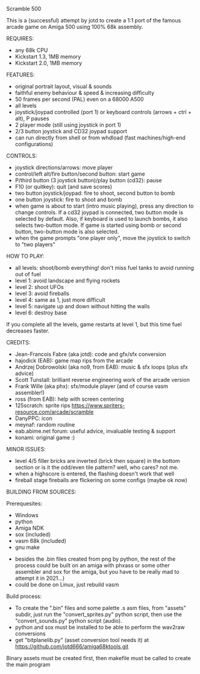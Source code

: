 Scramble 500

This is a (successful) attempt by jotd to create a 1:1 port of the famous arcade game on Amiga 500 using 100% 68k assembly.

REQUIRES:

- any 68k CPU
- Kickstart 1.3, 1MB memory
- Kickstart 2.0, 1MB memory

FEATURES:

- original portrait layout, visual & sounds
- faithful enemy behaviour & speed & increasing difficulty
- 50 frames per second (PAL) even on a 68000 A500
- all levels
- joystick/joypad controlled (port 1) or keyboard controls (arrows + ctrl + alt), P pauses
- 2 player mode (still using joystick in port 1)
- 2/3 button joystick and CD32 joypad support
- can run directly from shell or from whdload (fast machines/high-end configurations)

CONTROLS:

- joystick directions/arrows: move player
- control/left alt/fire button/second button: start game
- P/third button (3 joystick button)/play button (cd32): pause
- F10 (or quitkey): quit (and save scores)
- two button joystick/joypad: fire to shoot, second button to bomb
- one button joystick: fire to shoot and bomb
- when game is about to start (intro music playing), press any
  direction to change controls. If a cd32 joypad is connected, two button
  mode is selected by default. Also, if keyboard is used to launch bombs,
  it also selects two-button mode.
  If game is started using bomb or second button, two-button mode is also
  selected.
- when the game prompts "one player only", move the joystick to switch to "two players"
 
HOW TO PLAY:

- all levels: shoot/bomb everything! don't miss fuel tanks to avoid running out of fuel
- level 1: avoid landscape and flying rockets
- level 2: shoot UFOs
- level 3: avoid fireballs
- level 4: same as 1, just more difficult
- level 5: navigate up and down without hitting the walls
- level 6: destroy base

If you complete all the levels, game restarts at level 1, but this
time fuel decreases faster.

CREDITS:

- Jean-Francois Fabre (aka jotd): code and gfx/sfx conversion
- hajodick (EAB): game map rips from the arcade
- Andrzej Dobrowolski (aka no9, from EAB): music & sfx loops (plus sfx advice)
- Scott Tunstall: brilliant reverse engineering work of the arcade version 
- Frank Wille (aka phx): sfx/module player (and of course vasm assembler!)
- ross (from EAB): help with screen centering
- 125scratch: sprite rips https://www.spriters-resource.com/arcade/scramble
- DanyPPC: icon
- meynaf: random routine
- eab.abime.net forum: useful advice, invaluable testing & support
- konami: original game :)

MINOR ISSUES:

- level 4/5 filler bricks are inverted (brick then square) in the bottom section
  or is it the odd/even tile pattern? well, who cares? not me.
- when a highscore is entered, the flashing doesn't work that well
- fireball stage fireballs are flickering on some configs (maybe ok now)

BUILDING FROM SOURCES:

Prerequesites:

- Windows
- python
- Amiga NDK
- sox (included)
- vasm 68k (included)
- gnu make

* besides the .bin files created from png by python, the rest of the process could be built on an amiga with phxass
 or some other assembler and sox for the amiga, but you have to be really mad to attempt it in 2021...)
* could be done on Linux, just rebuild vasm

Build process:

- To create the ".bin" files and some palette .s asm files, from "assets" subdir, 
  just run the "convert_sprites.py" python script, then use the "convert_sounds.py"
  python script (audio).
- python and sox must be installed to be able to perform the wav2raw conversions
- get "bitplanelib.py" (asset conversion tool needs it) at https://github.com/jotd666/amiga68ktools.git

Binary assets must be created first, then makefile must be called to create the main program


